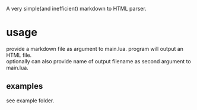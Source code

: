 
A very simple(and inefficient) markdown to HTML parser.  

# usage  
provide a markdown file as argument to main.lua. program will output an HTML file.  
optionally can also provide name of output filename as second argument to main.lua.  

## examples  
see example folder.


